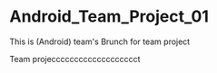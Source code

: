 # Android_Team_Project_01
This is (Android) team's Brunch for team project

Team projeccccccccccccccccccct
